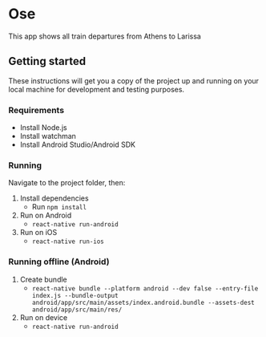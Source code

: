 # Ose

This app shows all train departures from Athens to Larissa

## Getting started

These instructions will get you a copy of the project up and running on your local machine for development and testing purposes.

### Requirements

* Install Node.js
* Install watchman
* Install Android Studio/Android SDK

### Running 

Navigate to the project folder, then:

1. Install dependencies 
	* Run `npm install`
2.	Run on Android 
	* `react-native run-android`
3. Run on iOS
	* `react-native run-ios`

### Running offline (Android)

1. Create bundle 
	* `react-native bundle --platform android --dev false --entry-file index.js --bundle-output android/app/src/main/assets/index.android.bu‌​ndle --assets-dest android/app/src/main/res/`
2. Run on device 
	* `react-native run-android`


